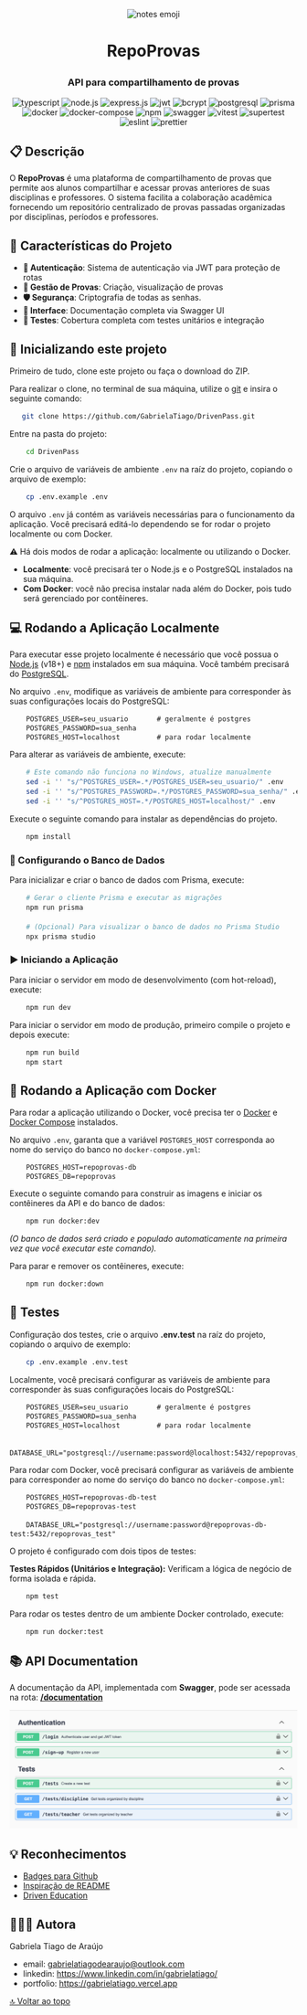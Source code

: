 <p align="center"><img src="https://images.emojiterra.com/twitter/v13.1/512px/1f4dd.png" height="80px" alt="notes emoji"/></p>

# <p align="center">RepoProvas</p>

### <p align="center">API para compartilhamento de provas</p>

<div align="center">
   <img src="https://img.shields.io/badge/TypeScript-3178C6?style=for-the-badge&logo=typescript&logoColor=white" alt="typescript" height="30px"/>
   <img src="https://img.shields.io/badge/Node.js-339933?style=for-the-badge&logo=nodedotjs&logoColor=white" alt="node.js" height="30px"/>
   <img src="https://img.shields.io/badge/Express.js-000000?style=for-the-badge&logo=express&logoColor=white" alt="express.js" height="30px"/>
   <img src="https://img.shields.io/badge/JWT-000000?style=for-the-badge&logo=jsonwebtokens&logoColor=white" alt="jwt" height="30px">
   <img src="https://img.shields.io/badge/bcrypt-000000?style=for-the-badge&logo=bcrypt&logoColor=white" alt="bcrypt" height="30px">
   <img src="https://img.shields.io/badge/PostgreSQL-316192?style=for-the-badge&logo=postgresql&logoColor=white" alt="postgresql" height="30px">
   <img src="https://img.shields.io/badge/prisma-2D3748?style=for-the-badge&logo=prisma&logoColor=white" alt="prisma" height="30px">
    <img src="https://img.shields.io/badge/Docker-2496ED?style=for-the-badge&logo=docker&logoColor=white" alt="docker" height="30px">
    <img src="https://img.shields.io/badge/Docker%20Compose-2496ED?style=for-the-badge&logo=docker&logoColor=white" alt="docker-compose" alt="docker-compose" height="30px" />
   <img src="https://img.shields.io/badge/npm-CB3837?style=for-the-badge&logo=npm&logoColor=white" alt="npm" height="30px">
   <img src="https://img.shields.io/badge/Swagger-85EA2D?style=for-the-badge&logo=Swagger&logoColor=white" alt="swagger" height="30px">
   <img src="https://img.shields.io/badge/Vitest-6E9F18?style=for-the-badge&logo=vitest&logoColor=white" alt="vitest" height="30px">
   <img src="https://img.shields.io/badge/Supertest-000000?style=for-the-badge&logo=supertest&logoColor=white" alt="supertest" height="30px">
   <img src="https://img.shields.io/badge/ESLint-4B3263?style=for-the-badge&logo=eslint&logoColor=white" alt="eslint" height="30px">
   <img src="https://img.shields.io/badge/Prettier-F7B93E?style=for-the-badge&logo=prettier&logoColor=black" alt="prettier" height="30px">
</div>

## :clipboard: Descrição

O **RepoProvas** é uma plataforma de compartilhamento de provas que permite aos alunos compartilhar e acessar provas anteriores de suas disciplinas e professores. O sistema facilita a colaboração acadêmica fornecendo um repositório centralizado de provas passadas organizadas por disciplinas, períodos e professores.

## :bookmark_tabs: **Características do Projeto**

-   **🔐 Autenticação**: Sistema de autenticação via JWT para proteção de rotas
-   **📝 Gestão de Provas**: Criação, visualização de provas
-   **🛡️ Segurança**: Criptografia de todas as senhas.
-   **📱 Interface**: Documentação completa via Swagger UI
- **🧪 Testes**: Cobertura completa com testes unitários e integração

## :rocket: Inicializando este projeto

Primeiro de tudo, clone este projeto ou faça o download do ZIP.

Para realizar o clone, no terminal de sua máquina, utilize o [git](https://git-scm.com/) e insira o seguinte comando:

```bash
   git clone https://github.com/GabrielaTiago/DrivenPass.git
```

Entre na pasta do projeto:

```bash
    cd DrivenPass
```

Crie o arquivo de variáveis de ambiente `.env` na raíz do projeto, copiando o arquivo de exemplo:

```bash
    cp .env.example .env
```

O arquivo `.env` já contém as variáveis necessárias para o funcionamento da aplicação. Você precisará editá-lo dependendo se for rodar o projeto localmente ou com Docker.

:warning: Há dois modos de rodar a aplicação: localmente ou utilizando o Docker.

-   **Localmente**: você precisará ter o Node.js e o PostgreSQL instalados na sua máquina.
-   **Com Docker**: você não precisa instalar nada além do Docker, pois tudo será gerenciado por contêineres.

## :computer: Rodando a Aplicação Localmente

Para executar esse projeto localmente é necessário que você possua o [Node.js](https://nodejs.org/en/download) (v18+) e [npm](https://www.npmjs.com/) instalados em sua máquina. Você também precisará do [PostgreSQL](https://www.postgresql.org/download/).

No arquivo `.env`, modifique as variáveis de ambiente para corresponder às suas configurações locais do PostgreSQL:

```env
    POSTGRES_USER=seu_usuario       # geralmente é postgres
    POSTGRES_PASSWORD=sua_senha
    POSTGRES_HOST=localhost         # para rodar localmente
```

Para alterar as variáveis de ambiente, execute:

```bash
    # Este comando não funciona no Windows, atualize manualmente
    sed -i '' "s/^POSTGRES_USER=.*/POSTGRES_USER=seu_usuario/" .env
    sed -i '' "s/^POSTGRES_PASSWORD=.*/POSTGRES_PASSWORD=sua_senha/" .env
    sed -i '' "s/^POSTGRES_HOST=.*/POSTGRES_HOST=localhost/" .env
```

Execute o seguinte comando para instalar as dependências do projeto.

```bash
    npm install
```

### :floppy_disk: Configurando o Banco de Dados

Para inicializar e criar o banco de dados com Prisma, execute:

```bash
    # Gerar o cliente Prisma e executar as migrações
    npm run prisma

    # (Opcional) Para visualizar o banco de dados no Prisma Studio
    npx prisma studio
```

### :arrow_forward: Iniciando a Aplicação

Para iniciar o servidor em modo de desenvolvimento (com hot-reload), execute:

```bash
    npm run dev
```

Para iniciar o servidor em modo de produção, primeiro compile o projeto e depois execute:

```bash
    npm run build
    npm start
```

## 🐳 Rodando a Aplicação com Docker

Para rodar a aplicação utilizando o Docker, você precisa ter o [Docker](https://docs.docker.com/engine/install/) e [Docker Compose](https://docs.docker.com/compose/install/) instalados.

No arquivo `.env`, garanta que a variável `POSTGRES_HOST` corresponda ao nome do serviço do banco no `docker-compose.yml`:

```env
    POSTGRES_HOST=repoprovas-db
    POSTGRES_DB=repoprovas
```

Execute o seguinte comando para construir as imagens e iniciar os contêineres da API e do banco de dados:

```bash
    npm run docker:dev
```

_(O banco de dados será criado e populado automaticamente na primeira vez que você executar este comando)._

Para parar e remover os contêineres, execute:

```bash
    npm run docker:down
```

## :test_tube: Testes

Configuração dos testes, crie o arquivo **.env.test** na raíz do projeto, copiando o arquivo de exemplo:

```bash
    cp .env.example .env.test
```

Localmente, você precisará configurar as variáveis de ambiente para corresponder às suas configurações locais do PostgreSQL:

```env
    POSTGRES_USER=seu_usuario       # geralmente é postgres
    POSTGRES_PASSWORD=sua_senha
    POSTGRES_HOST=localhost         # para rodar localmente

    DATABASE_URL="postgresql://username:password@localhost:5432/repoprovas_test"
```

Para rodar com Docker, você precisará configurar as variáveis de ambiente para corresponder ao nome do serviço do banco no `docker-compose.yml`:

```env
    POSTGRES_HOST=repoprovas-db-test
    POSTGRES_DB=repoprovas-test

    DATABASE_URL="postgresql://username:password@repoprovas-db-test:5432/repoprovas_test"
```

O projeto é configurado com dois tipos de testes:

**Testes Rápidos (Unitários e Integração):** Verificam a lógica de negócio de forma isolada e rápida.

```bash
    npm test
```

Para rodar os testes dentro de um ambiente Docker controlado, execute:

```bash
    npm run docker:test
```

## :books: API Documentation

A documentação da API, implementada com **Swagger**, pode ser acessada na rota: [**/documentation**](http://localhost:4000/documentation)

![routes](assets/routes.png)

## :bulb: Reconhecimentos

-   [Badges para Github](https://github.com/alexandresanlim/Badges4-README.md-Profile#-database-)
-   [Inspiração de README](https://gist.github.com/luanalessa/7f98467a5ed62d00dcbde67d4556a1e4#file-readme-md)
-   [Driven Education](https://www.driven.com.br)

## 👩🏽‍💻 Autora

Gabriela Tiago de Araújo

-   email: <gabrielatiagodearaujo@outlook.com>
-   linkedin: <https://www.linkedin.com/in/gabrielatiago/>
-   portfolio: <https://gabrielatiago.vercel.app>

[🔝 Voltar ao topo](#repoprovas)
